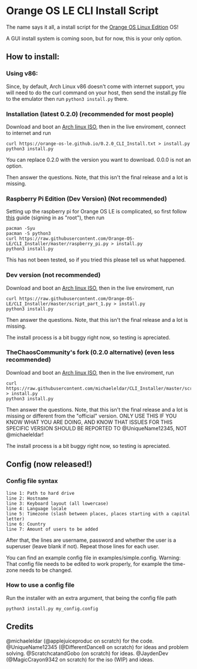 # Orange OS LE CLI Install Script

The name says it all, a install script for the [Orange OS Linux Edition](https://scratch.mit.edu/discuss/topic/620114/) OS!

A GUI install system is coming soon, but for now, this is your only option.

## How to install:

### Using v86:
Since, by default, Arch Linux v86 doesn't come with internet support, you will need to do the curl command on your host, then send the install.py file to the emulator then run `python3 install.py` there.

### Installation (latest 0.2.0) (recommended for most people)
Download and boot an [Arch linux ISO](https://archlinux.org/download/), then in the live enviroment, connect to internet and run

```
curl https://orange-os-le.github.io/0.2.0_CLI_Install.txt > install.py
python3 install.py
```
You can replace 0.2.0 with the version you want to download.
0.0.0 is not an option.

Then answer the questions. Note, that this isn't the final release and a lot is missing.

### Raspberry Pi Edition (Dev Version) (Not recommended)

Setting up the raspberry pi for Orange OS LE is complicated, so first follow [this](https://archlinuxarm.org/platforms/armv8/broadcom/raspberry-pi-4) guide (signing in as "root"), then run
```
pacman -Syu
pacman -S python3
curl https://raw.githubusercontent.com/Orange-OS-LE/CLI_Installer/master/raspberry_pi.py > install.py
python3 install.py
```

This has not been tested, so if you tried this please tell us what happened.

### Dev version (not recommended)

Download and boot an [Arch linux ISO](https://archlinux.org/download/), then in the live enviroment, run

```
curl https://raw.githubusercontent.com/Orange-OS-LE/CLI_Installer/master/script_part_1.py > install.py
python3 install.py
```

Then answer the questions. Note, that this isn't the final release and a lot is missing.

The install process is a bit buggy right now, so testing is apreciated.

### TheChaosCommunity's fork (0.2.0 alternative) (even less recommended)

Download and boot an [Arch linux ISO](https://archlinux.org/download/), then in the live enviroment, run

```
curl https://raw.githubusercontent.com/michaeleldar/CLI_Installer/master/script_part_1.py > install.py
python3 install.py
```

Then answer the questions. Note, that this isn't the final release and a lot is missing or different from the "official" version. ONLY USE THIS IF YOU KNOW WHAT YOU ARE DOING, AND KNOW THAT ISSUES FOR THIS SPECIFIC VERSION SHOULD BE REPORTED TO @UniqueName12345, NOT @michaeleldar!

The install process is a bit buggy right now, so testing is apreciated.

## Config (now released!)

### Config file syntax
```
line 1: Path to hard drive
line 2: Hostname
line 3: Keyboard layout (all lowercase)
line 4: Language locale
line 5: Timezone (slash between places, places starting with a capital letter)
line 6: Country
line 7: Amount of users to be added
```
After that, the lines are username, password and whether the user is a superuser (leave blank if not). Repeat those lines for each user.

You can find an example config file in examples/simple.config. Warning: That config file needs to be edited to work properly, for example the time-zone needs to be changed.

### How to use a config file

Run the installer with an extra argument, that being the config file path
```
python3 install.py my_config.config
```
## Credits

@michaeleldar (@applejuiceproduc on scratch) for the code.
@UniqueName12345 (@DifferentDance8 on scratch) for ideas and problem solving.
@ScratchcatandGobo (on scratch) for ideas.
@JaydenDev (@MagicCrayon9342 on scratch) for the iso (WIP) and ideas.
